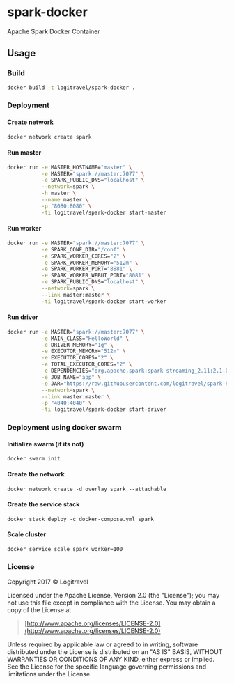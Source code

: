 # spark-docker

Apache Spark Docker Container

## Usage

### Build

```bash
docker build -t logitravel/spark-docker .
```

### Deployment

#### Create network

```bash
docker network create spark
```

#### Run master

```bash
docker run -e MASTER_HOSTNAME="master" \
           -e MASTER="spark://master:7077" \
           -e SPARK_PUBLIC_DNS="localhost" \
           --network=spark \
           -h master \
           --name master \
           -p "8080:8080" \
           -ti logitravel/spark-docker start-master
```

#### Run worker

```bash
docker run -e MASTER="spark://master:7077" \
           -e SPARK_CONF_DIR="/conf" \
           -e SPARK_WORKER_CORES="2" \
           -e SPARK_WORKER_MEMORY="512m" \
           -e SPARK_WORKER_PORT="8881" \
           -e SPARK_WORKER_WEBUI_PORT="8081" \
           -e SPARK_PUBLIC_DNS="localhost" \
           --network=spark \
           --link master:master \
           -ti logitravel/spark-docker start-worker
```

#### Run driver

```bash
docker run -e MASTER="spark://master:7077" \
           -e MAIN_CLASS="HelloWorld" \
           -e DRIVER_MEMORY="1g" \
           -e EXECUTOR_MEMORY="512m" \
           -e EXECUTOR_CORES="2" \
           -e TOTAL_EXECUTOR_CORES="2" \
           -e DEPENDENCIES="org.apache.spark:spark-streaming_2.11:2.1.0" \
           -e JOB_NAME="app" \
           -e JAR="https://raw.githubusercontent.com/logitravel/spark-hello-world/master/target/scala-2.11/spark-hello-world_2.11-1.0.jar" \
           --network=spark \
           --link master:master \
           -p "4040:4040" \
           -ti logitravel/spark-docker start-driver
```

### Deployment using docker swarm

#### Initialize swarm (if its not)
```
docker swarm init
```

#### Create the network
```
docker network create -d overlay spark --attachable
```

#### Create the service stack
```
docker stack deploy -c docker-compose.yml spark
```

#### Scale cluster
```
docker service scale spark_worker=100
```

### License

Copyright 2017 © Logitravel


Licensed under the Apache License, Version 2.0 (the "License");
you may not use this file except in compliance with the License.
You may obtain a copy of the License at

> [http://www.apache.org/licenses/LICENSE-2.0](http://www.apache.org/licenses/LICENSE-2.0)

Unless required by applicable law or agreed to in writing, software
distributed under the License is distributed on an "AS IS" BASIS,
WITHOUT WARRANTIES OR CONDITIONS OF ANY KIND, either express or implied.
See the License for the specific language governing permissions and
limitations under the License.
